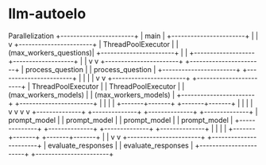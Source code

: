 # llm-autoelo



Parallelization
                         +-----------------------+
                         |         main          |
                         +-----------------------+
                                     |
                                     |
                                     v
                         +-----------------------+
                         | ThreadPoolExecutor    |
                         | (max_workers_questions)|
                         +-----------------------+
                                     |
                                     |
            +-------------------+-------------------+
            |                                       |
            v                                       v
+-----------------------+             +-----------------------+
|   process_question    |             |   process_question    |
+-----------------------+             +-----------------------+
            |                                       |
            |                                       |
            v                                       v
    +-----------------------+             +-----------------------+
    | ThreadPoolExecutor    |             | ThreadPoolExecutor    |
    | (max_workers_models)  |             | (max_workers_models)  |
    +-----------------------+             +-----------------------+
            |                                       |
            |                                       |
    +-------+-------+                     +-------+-------+
    |               |                     |               |
    v               v                     v               v
+--------------+ +--------------+   +--------------+ +--------------+
| prompt_model | | prompt_model |   | prompt_model | | prompt_model |
+--------------+ +--------------+   +--------------+ +--------------+
            |               |                 |               |
            +-------+-------+                 +-------+-------+
                    |                                 |
                    v                                 v
        +-----------------------+         +-----------------------+
        | evaluate_responses    |         | evaluate_responses    |
        +-----------------------+         +-----------------------+